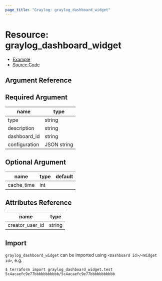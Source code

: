 ```yaml
---
page_title: "Graylog: graylog_dashboard_widget"
---
```


# Resource: graylog_dashboard_widget

* [Example](https://github.com/terraform-provider-graylog/terraform-provider-graylog/blob/master/examples/v0.12/dashboard.tf)
* [Source Code](https://github.com/terraform-provider-graylog/terraform-provider-graylog/blob/master/graylog/resource/dashboard/widget/resource.go)

## Argument Reference

## Required Argument

name | type
--- | ---
type | string
description | string
dashboard_id | string
configuration | JSON string

## Optional Argument

name | type | default
--- | --- | ---
cache_time | int |

## Attributes Reference

name | type
--- | ---
creator_user_id | string

## Import

`graylog_dashboard_widget` can be imported using `<Dashboard id>/<Widget id>`, e.g.

```console
$ terraform import graylog_dashboard_widget.test 5c4acaefc9e77bbbbbbbbbbb/5c4acaefc9e77bbbbbbbbbbb
```

